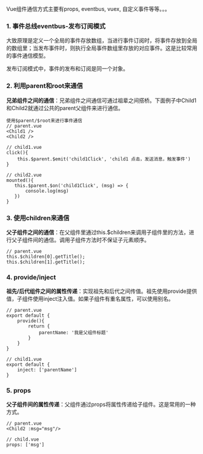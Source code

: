 Vue组件通信方式主要有props, eventbus, vuex, 自定义事件等等。。。

### 1. 事件总线eventbus-发布订阅模式

大致原理是定义一个全局的事件存放数组，当进行事件订阅时，将事件存放到全局的数组里；当发布事件时，则执行全局事件数组里存放的对应事件。这是比较常用的事件通信模型。

发布订阅模式中，事件的发布和订阅是同一个对象。


### 2. 利用parent和root来通信

**兄弟组件之间的通信**：兄弟组件之间通信可通过祖辈之间搭桥。下面例子中Child1和Child2就通过公共的parent父组件来进行通信。

```
使用$parent/$root来进行事件通信
// parent.vue
<Child1 />
<Child2 />
```

```
// child1.vue
click(){
    this.$parent.$emit('child1Click', 'child1 点击，发送消息，触发事件')
}
```

```
// child2.vue
mounted(){
   this.$parent.$on('child1Click', (msg) => {
       console.log(msg)
   })
}
```

### 3. 使用children来通信

**父子组件之间的通信**：在父组件里通过this.$children来调用子组件里的方法，进行父子组件间的通信。调用子组件方法时不保证子元素顺序。

```
// parent.vue
this.$children[0].getTitle();
this.$children[1].getTitle();
```

### 4. provide/inject

**祖先/后代组件之间的属性传递**：实现祖先和后代之间传值。祖先使用provide提供值，子组件使用inject注入值。如果子组件有重名属性，可以使用别名。

```
// parent.vue
export default {
    provide(){
        return {
            parentName: '我是父组件标题'
        }
    }
}
```

```
// child1.vue
export default {
    inject: ['parentName']
}
```

### 5. props

**父子组件间的属性传递**：父组件通过props将属性传递给子组件。这是常用的一种方式。

```
// parent.vue
<Child2 :msg="msg"/>
```

```
// child.vue
props: ['msg']
```
